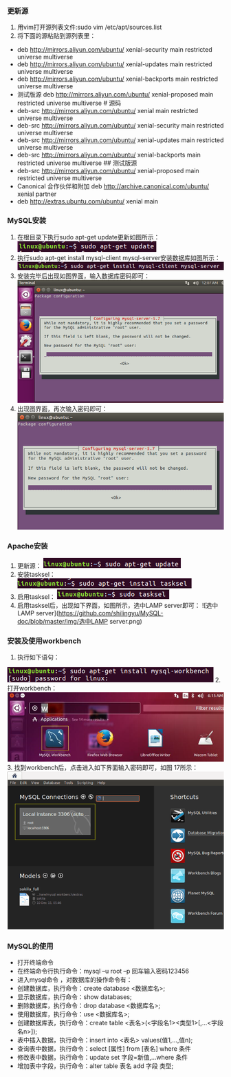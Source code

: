 ### 更新源
1.	用vim打开源列表文件:sudo vim /etc/apt/sources.list
2.	将下面的源粘贴到源列表里：
*	deb http://mirrors.aliyun.com/ubuntu/ xenial-security main restricted universe multiverse
*	deb http://mirrors.aliyun.com/ubuntu/ xenial-updates main restricted universe multiverse
*	deb http://mirrors.aliyun.com/ubuntu/ xenial-backports main restricted universe multiverse
* 测试版源
  deb http://mirrors.aliyun.com/ubuntu/ xenial-proposed main restricted universe multiverse # 源码
*	deb-src http://mirrors.aliyun.com/ubuntu/ xenial main restricted universe multiverse
*	deb-src http://mirrors.aliyun.com/ubuntu/ xenial-security main restricted universe multiverse
*	deb-src http://mirrors.aliyun.com/ubuntu/ xenial-updates main restricted universe multiverse
*	deb-src http://mirrors.aliyun.com/ubuntu/ xenial-backports main restricted universe multiverse ## 测试版源
*	deb-src http://mirrors.aliyun.com/ubuntu/ xenial-proposed main restricted universe multiverse
*	Canonical 合作伙伴和附加
  deb http://archive.canonical.com/ubuntu/ xenial partner
*	deb http://extras.ubuntu.com/ubuntu/ xenial main
### MySQL安装
1. 在根目录下执行sudo apt-get update更新如图所示：
![更新语句](https://github.com/shilingyu/MySQL-doc/blob/master/img/更新语句.png)
2. 执行sudo apt-get install mysql-client mysql-server安装数据库如图所示：
![安装数据库语句](https://github.com/shilingyu/MySQL-doc/blob/master/img/安装数据库语句.png)
3. 安装完毕后出现如图界面，输入数据库密码即可：
![输入数据库密码](https://github.com/shilingyu/MySQL-doc/blob/master/img/输入数据库密码.png)
4. 出现图界面，再次输入密码即可：
![再次输入密码](https://github.com/shilingyu/MySQL-doc/blob/master/img/再次输入密码.png)
###  Apache安装
1. 更新源：
![更新源](https://github.com/shilingyu/MySQL-doc/blob/master/img/更新源.png)
2. 安装tasksel：
![安装tasksel](https://github.com/shilingyu/MySQL-doc/blob/master/img/安装tasksel.png)
3. 启用tasksel：
![启用tasksel](https://github.com/shilingyu/MySQL-doc/blob/master/img/启用tasksel.png)
4. 启用tasksel后，出现如下界面，如图所示，选中LAMP server即可：
![选中LAMP server](https://github.com/shilingyu/MySQL-doc/blob/master/img/选中LAMP server.png)
### 安装及使用workbench
1. 执行如下语句：

![安装workbench](https://github.com/shilingyu/MySQL-doc/blob/master/img/安装workbench.png)
2. 打开workbench：
![打开workbench](https://github.com/shilingyu/MySQL-doc/blob/master/img/打开workbench.png)
3.	找到workbench后，点击进入如下界面输入密码即可，如图 17所示：
![进入workbench](https://github.com/shilingyu/MySQL-doc/blob/master/img/进入workbench.png)
### MySQL的使用
   * 打开终端命令
   * 在终端命令行执行命令：mysql –u root –p 回车输入密码123456
   * 进入mysql命令 ，对数据库的操作命令有：
   * 创建数据库，执行命令：create database <数据库名>;
   * 显示数据库，执行命令：show databases;
   * 删除数据库，执行命令：drop database <数据库名>;
   * 使用数据库，执行命令：use <数据库名>;
   * 创建数据库表，执行命令：create table <表名>(<字段名1><类型1>[,…<字段名n>]);
   * 表中插入数据，执行命令：insert into <表名> values(值1,…,值n);
   * 查询表中数据，执行命令：select [属性] from [表名] where 条件
   * 修改表中数据，执行命令：update set 字段=新值,…where 条件
   * 增加表中字段，执行命令：alter table 表名 add 字段 类型;




